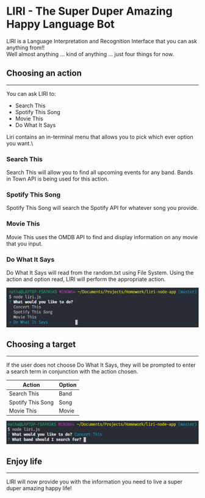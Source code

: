 # **LIRI** - The Super Duper Amazing Happy Language Bot
 LIRI is a Language Interpretation and Recognition Interface that you can ask anything from!!\
 Well almost anything ... kind of anything ... just four things for now.




 ## **Choosing an action**
 ---
 You can ask LIRI to:
 - Search This  
 - Spotify This Song  
 - Movie This  
 - Do What It Says  
    
 Liri contains an in-terminal menu that allows you to pick which ever option you want.\
### **Search This**
Search This will allow you to find all upcoming events for any band. Bands in Town API is being used for this action.
### **Spotify This Song**
Spotify This Song will search the Spotify API for whatever song you provide.
### **Movie This**
Movie This uses the OMDB API to find and display information on any movie that you input.
### **Do What It Says**
Do What It Says will read from the random.txt using File System. Using the action and option read, LIRI will perform the appropriate action.


![LIRI MENU](./assets/images/liri_menu.png)




## **Choosing a target**
---
If the user does not choose Do What It Says, they will be prompted to enter a search term in conjunction with the action chosen.

| **Action**         | **Option**  |
| ------------------ | ----------- |
| Search This        | Band        |
| Spotify This Song  | Song        |
| Movie This         | Movie       |



![LIRI BAND](./assets/images/liri_band.png)




## **Enjoy life**
---
LIRI will now provide you with the information you need to live a super duper amazing happy life!
